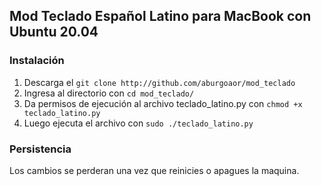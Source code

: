 ## Mod Teclado Español Latino para MacBook con Ubuntu 20.04
### Instalación

1. Descarga el `git clone http://github.com/aburgoaor/mod_teclado`
2. Ingresa al directorio con `cd mod_teclado/`
3. Da permisos de ejecución al archivo teclado_latino.py con `chmod +x teclado_latino.py`
4. Luego ejecuta el archivo con `sudo ./teclado_latino.py`

### Persistencia

Los cambios se perderan una vez que reinicies o apagues la maquina.
